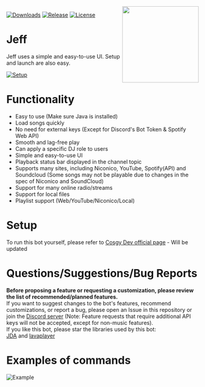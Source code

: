 <img align="right" src="https://i.imgur.com/zrE80HY.png" height="200" width="200">

[![Downloads](https://img.shields.io/github/downloads/LyAhn/Jeff/total.svg)](https://github.com/LyAhn/Jeff/releases/latest)
[![Release](https://img.shields.io/github/release/LyAhn/Jeff.svg)](https://github.com/LyAhn/Jeff/releases/latest)
[![License](https://img.shields.io/github/license/LyAhn/Jeff.svg)](https://github.com/LyAhn/Jeff/blob/master/LICENSE)

# Jeff

Jeff uses a simple and easy-to-use UI. Setup and launch are also easy.

[![Setup](http://i.imgur.com/VvXYp5j.png)](https://www.cosgy.dev/2019/09/06/jmusicbot-setup/)

# Functionality

* Easy to use (Make sure Java is installed)
* Load songs quickly
* No need for external keys (Except for Discord's Bot Token & Spotify Web API)
* Smooth and lag-free play
* Can apply a specific DJ role to users
* Simple and easy-to-use UI
* Playback status bar displayed in the channel topic
* Supports many sites, including Niconico, YouTube, Spotify(API) and Soundcloud (Some songs may not be playable due to changes in the spec of Niconico and SoundCloud)
* Support for many online radio/streams
* Support for local files
* Playlist support (Web/YouTube/Niconico/Local)

# Setup

To run this bot yourself, please refer to [Cosgy Dev official page](https://www.cosgy.dev/2019/09/06/jmusicbot-setup/) - Will be updated

# Questions/Suggestions/Bug Reports

**Before proposing a feature or requesting a customization, please review the list of recommended/planned features.**<br>
If you want to suggest changes to the bot's features, recommend customizations, or report a bug, please open an Issue in this repository or join the [Discord server](https://discord.gg/RBpkHxf)
(Note: Feature requests that require additional API keys will not be accepted, except for non-music features).
<br>If you like this bot, please star the libraries used by this bot:<br>[JDA](https://github.com/DV8FromTheWorld/JDA)
and [lavaplayer]([https://github.com/sedmelluq/lavaplayer](https://github.com/lavalink-devs/lavaplayer))

# Examples of commands

![Example](https://i.imgur.com/tevrtKt.png)

